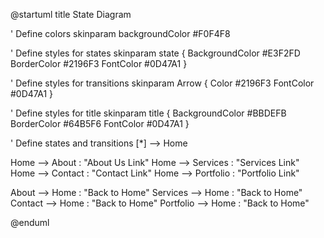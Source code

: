 @startuml
title State Diagram

' Define colors
skinparam backgroundColor #F0F4F8

' Define styles for states
skinparam state {
  BackgroundColor #E3F2FD
  BorderColor #2196F3
  FontColor #0D47A1
}

' Define styles for transitions
skinparam Arrow {
  Color #2196F3
  FontColor #0D47A1
}

' Define styles for title
skinparam title {
  BackgroundColor #BBDEFB
  BorderColor #64B5F6
  FontColor #0D47A1
}

' Define states and transitions
[*] --> Home

Home --> About : "About Us Link"
Home --> Services : "Services Link"
Home --> Contact : "Contact Link"
Home --> Portfolio : "Portfolio Link"

About --> Home : "Back to Home"
Services --> Home : "Back to Home"
Contact --> Home : "Back to Home"
Portfolio --> Home : "Back to Home"

@enduml

